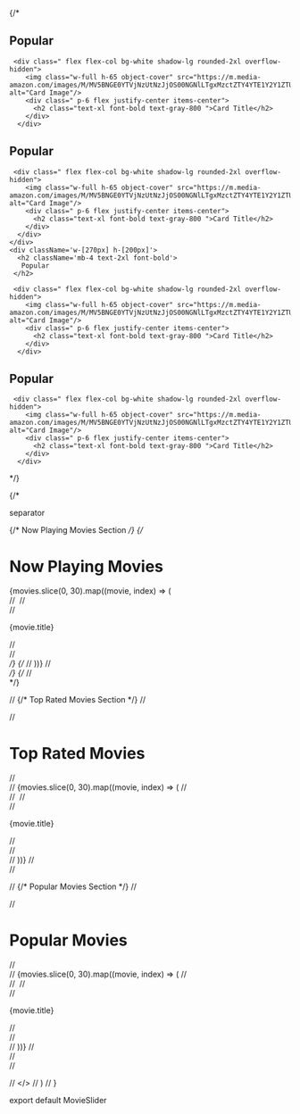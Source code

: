  {/* <div className=' flex flex-col sm:flex-row flex-wrap justify-around h-dvh bg-black text-white relative px-5 md:px-20'>

   <div className= ' w-[270px] h-[200px]'>
      <h2 className='mb-4 text-2xl font-bold'>
       Popular
     </h2>
     
     <div class=" flex flex-col bg-white shadow-lg rounded-2xl overflow-hidden">
        <img class="w-full h-65 object-cover" src="https://m.media-amazon.com/images/M/MV5BNGE0YTVjNzUtNzJjOS00NGNlLTgxMzctZTY4YTE1Y2Y1ZTU4XkEyXkFqcGc@._V1_FMjpg_UX1000_.jpg" alt="Card Image"/>
        <div class=" p-6 flex justify-center items-center">
          <h2 class="text-xl font-bold text-gray-800 ">Card Title</h2>
        </div>
      </div>
   </div>
    <div className='w-[270px] h-[150px]'>
      <h2 className='mb-4 text-2xl font-bold'>
       Popular
     </h2>
     
     <div class=" flex flex-col bg-white shadow-lg rounded-2xl overflow-hidden">
        <img class="w-full h-65 object-cover" src="https://m.media-amazon.com/images/M/MV5BNGE0YTVjNzUtNzJjOS00NGNlLTgxMzctZTY4YTE1Y2Y1ZTU4XkEyXkFqcGc@._V1_FMjpg_UX1000_.jpg" alt="Card Image"/>
        <div class=" p-6 flex justify-center items-center">
          <h2 class="text-xl font-bold text-gray-800 ">Card Title</h2>
        </div>
      </div>
    </div>
    <div className='w-[270px] h-[200px]'>
      <h2 className='mb-4 text-2xl font-bold'>
       Popular
     </h2>
     
     <div class=" flex flex-col bg-white shadow-lg rounded-2xl overflow-hidden">
        <img class="w-full h-65 object-cover" src="https://m.media-amazon.com/images/M/MV5BNGE0YTVjNzUtNzJjOS00NGNlLTgxMzctZTY4YTE1Y2Y1ZTU4XkEyXkFqcGc@._V1_FMjpg_UX1000_.jpg" alt="Card Image"/>
        <div class=" p-6 flex justify-center items-center">
          <h2 class="text-xl font-bold text-gray-800 ">Card Title</h2>
        </div>
      </div>
   </div>
   <div className= 'w-[270px] h-[200px]'>
      <h2 className='mb-4 text-2xl font-bold'>
       Popular
     </h2>
     
     <div class=" flex flex-col bg-white shadow-lg rounded-2xl overflow-hidden">
        <img class="w-full h-65 object-cover" src="https://m.media-amazon.com/images/M/MV5BNGE0YTVjNzUtNzJjOS00NGNlLTgxMzctZTY4YTE1Y2Y1ZTU4XkEyXkFqcGc@._V1_FMjpg_UX1000_.jpg" alt="Card Image"/>
        <div class=" p-6 flex justify-center items-center">
          <h2 class="text-xl font-bold text-gray-800 ">Card Title</h2>
        </div>
      </div>
   </div>
      
 
 </div> */}



{/* <HomeScreen/>


separator
<div className='h-2 w-full bg-[#232323]' aria-hidden='true' />



<div className="bg-black text-white h-auto max-w-full mx-auto px-4 py-8">
  
  {/* Now Playing Movies Section */}
  {/* <div className='mt-20 '>
    <h1 className="text-3xl font-bold mb-6">Now Playing Movies</h1>
    <div className="grid grid-cols-2 sm:grid-cols-3 md:grid-cols-4 lg:grid-cols-5 xl:grid-cols-6 gap-6">
      {movies.slice(0, 30).map((movie, index) => (
        <div key={index} className="bg-gray-800 rounded-lg overflow-hidden shadow-lg group">
//           <img className="w-full h-48 object-cover transition-transform duration-300 ease-in-out group-hover:scale-125" src={movie.imgSrc} alt="" />
//           <div className="p-4">
//             <p className="text-center font-semibold">{movie.title}</p>
//           </div>
//         </div> */}
{/* //       ))}
//     </div> */}
{/* //   </div> */}

//   {/* Top Rated Movies Section */}
//   <div className="mt-10">
//     <h1 className="text-3xl font-bold mb-6">Top Rated Movies</h1>
//     <div className="grid grid-cols-2 sm:grid-cols-3 md:grid-cols-4 lg:grid-cols-5 xl:grid-cols-6 gap-6">
//       {movies.slice(0, 30).map((movie, index) => (
//         <div key={index} className="bg-gray-800 rounded-lg overflow-hidden shadow-lg group">
//           <img className="w-full h-48 object-cover transition-transform duration-300 ease-in-out group-hover:scale-125" src={movie.imgSrc} alt="" />
//           <div className="p-4">
//             <p className="text-center font-semibold">{movie.title}</p>
//           </div>
//         </div>
//       ))}
//     </div>
//   </div>

//   {/* Popular Movies Section */}
//   <div className="mt-10">
//     <h1 className="text-3xl font-bold mb-6">Popular Movies</h1>
//     <div className="grid grid-cols-2 sm:grid-cols-3 md:grid-cols-4 lg:grid-cols-5 xl:grid-cols-6 gap-6 ">
//       {movies.slice(0, 30).map((movie, index) => (
//         <div key={index} className="bg-gray-800 rounded-lg overflow-hidden shadow-lg group">
//           <img className="w-full h-48 object-cover transition-transform duration-300 ease-in-out group-hover:scale-125" src={movie.imgSrc} alt="" />
//           <div className="p-4">
//             <p className="text-center font-semibold">{movie.title}</p>
//           </div>
//         </div>
//       ))}
//     </div>
//   </div>
// </div>




//     </>
//   )
// }

export default MovieSlider

